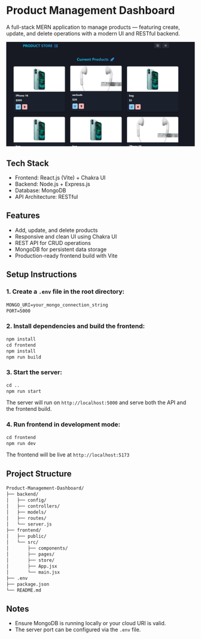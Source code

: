 # Product Management Dashboard

A full-stack MERN application to manage products — featuring create, update, and delete operations with a modern UI and RESTful backend.

![Demo Screenshot](/frontend/public/screenshot-for-readme.png)

## Tech Stack

- Frontend: React.js (Vite) + Chakra UI  
- Backend: Node.js + Express.js  
- Database: MongoDB  
- API Architecture: RESTful

## Features

- Add, update, and delete products  
- Responsive and clean UI using Chakra UI  
- REST API for CRUD operations  
- MongoDB for persistent data storage  
- Production-ready frontend build with Vite

## Setup Instructions

### 1. Create a `.env` file in the root directory:

```
MONGO_URI=your_mongo_connection_string
PORT=5000
```

### 2. Install dependencies and build the frontend:

```
npm install
cd frontend
npm install
npm run build
```

### 3. Start the server:

```
cd ..
npm run start
```

The server will run on `http://localhost:5000` and serve both the API and the frontend build.

### 4. Run frontend in development mode:

```
cd frontend
npm run dev
```

The frontend will be live at `http://localhost:5173`

## Project Structure

```
Product-Management-Dashboard/
├── backend/
│   ├── config/
│   ├── controllers/
│   ├── models/
│   ├── routes/
│   └── server.js
├── frontend/
│   ├── public/
│   └── src/
│       ├── components/
│       ├── pages/
│       ├── store/
│       ├── App.jsx
│       └── main.jsx
├── .env
├── package.json
└── README.md
```

## Notes

- Ensure MongoDB is running locally or your cloud URI is valid.
- The server port can be configured via the `.env` file.